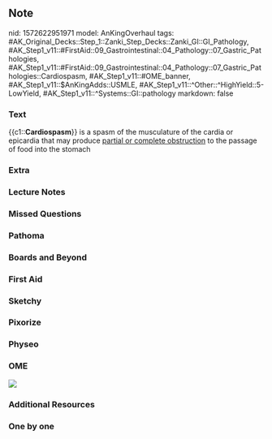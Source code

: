 ## Note
nid: 1572622951971
model: AnKingOverhaul
tags: #AK_Original_Decks::Step_1::Zanki_Step_Decks::Zanki_GI::GI_Pathology, #AK_Step1_v11::#FirstAid::09_Gastrointestinal::04_Pathology::07_Gastric_Pathologies, #AK_Step1_v11::#FirstAid::09_Gastrointestinal::04_Pathology::07_Gastric_Pathologies::Cardiospasm, #AK_Step1_v11::#OME_banner, #AK_Step1_v11::$AnKingAdds::USMLE, #AK_Step1_v11::^Other::^HighYield::5-LowYield, #AK_Step1_v11::^Systems::GI::pathology
markdown: false

### Text
<div>
  {{c1::<b>Cardiospasm</b>}} is a spasm of the musculature of the
  cardia or epicardia that may produce <u>partial or complete
  obstruction</u> to the passage of food into the stomach
</div>

### Extra


### Lecture Notes


### Missed Questions


### Pathoma


### Boards and Beyond


### First Aid


### Sketchy


### Pixorize


### Physeo


### OME
<div class="ome-widget">
  <a href="https://onlinemeded.org?ref=anki"><img src=
  "_OME_AnkiFlashcards_General_7.png"></a>
</div>

### Additional Resources


### One by one


